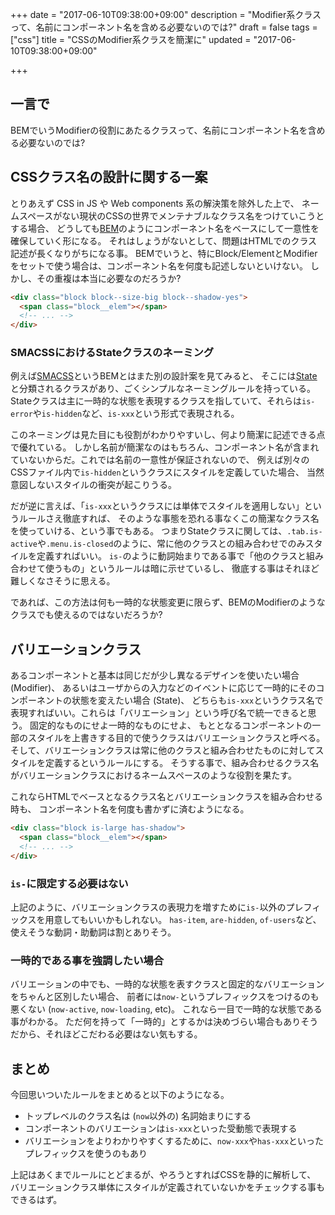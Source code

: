 +++
date = "2017-06-10T09:38:00+09:00"
description = "Modifier系クラスって、名前にコンポーネント名を含める必要ないのでは?"
draft = false
tags = ["css"]
title = "CSSのModifier系クラスを簡潔に"
updated = "2017-06-10T09:38:00+09:00"

+++

## 一言で

BEMでいうModifierの役割にあたるクラスって、名前にコンポーネント名を含める必要ないのでは?

## CSSクラス名の設計に関する一案

[bem]: http://getbem.com/naming/

とりあえず CSS in JS や Web components 系の解決策を除外した上で、
ネームスペースがない現状のCSSの世界でメンテナブルなクラス名をつけていこうとする場合、
どうしても[BEM][bem]のようにコンポーネント名をベースにして一意性を確保していく形になる。
それはしょうがないとして、問題はHTMLでのクラス記述が長くなりがちになる事。
BEMでいうと、特にBlock/ElementとModifierをセットで使う場合は、コンポーネント名を何度も記述しないといけない。
しかし、その重複は本当に必要なのだろうか?

```html
<div class="block block--size-big block--shadow-yes">
  <span class="block__elem"></span>
  <!-- ... -->
</div>
```

### SMACSSにおけるStateクラスのネーミング

[smacss]: https://smacss.com/

例えば[SMACSS][smacss]というBEMとはまた別の設計案を見てみると、
そこには[State](https://smacss.com/book/type-state)と分類されるクラスがあり、ごくシンプルなネーミングルールを持っている。
Stateクラスは主に一時的な状態を表現するクラスを指していて、それらは`is-error`や`is-hidden`など、`is-xxx`という形式で表現される。

このネーミングは見た目にも役割がわかりやすいし、何より簡潔に記述できる点で優れている。
しかし名前が簡潔なのはもちろん、コンポーネント名が含まれていないからだ。これでは名前の一意性が保証されないので、
例えば別々のCSSファイル内で`is-hidden`というクラスにスタイルを定義していた場合、
当然意図しないスタイルの衝突が起こりうる。

だが逆に言えば、「`is-xxx`というクラスには単体でスタイルを適用しない」というルールさえ徹底すれば、
そのような事態を恐れる事なくこの簡潔なクラス名を使っていける、という事でもある。
つまりStateクラスに関しては、`.tab.is-active`や`.menu.is-closed`のように、常に他のクラスとの組み合わせでのみスタイルを定義すればいい。
`is-`のように動詞始まりである事で「他のクラスと組み合わせて使うもの」というルールは暗に示せているし、
徹底する事はそれほど難しくなさそうに思える。

であれば、この方法は何も一時的な状態変更に限らず、BEMのModifierのようなクラスでも使えるのではないだろうか?

## バリエーションクラス

あるコンポーネントと基本は同じだが少し異なるデザインを使いたい場合 (Modifier)、
あるいはユーザからの入力などのイベントに応じて一時的にそのコンポーネントの状態を変えたい場合 (State)、
どちらも`is-xxx`というクラス名で表現すればいい。これらは「バリエーション」という呼び名で統一できると思う。
固定的なものにせよ一時的なものにせよ、
もととなるコンポーネントの一部のスタイルを上書きする目的で使うクラスはバリエーションクラスと呼べる。
そして、バリエーションクラスは常に他のクラスと組み合わせたものに対してスタイルを定義するというルールにする。
そうする事で、組み合わせるクラス名がバリエーションクラスにおけるネームスペースのような役割を果たす。

これならHTMLでベースとなるクラス名とバリエーションクラスを組み合わせる時も、
コンポーネント名を何度も書かずに済むようになる。

```html
<div class="block is-large has-shadow">
  <span class="block__elem"></span>
  <!-- ... -->
</div>
```

### `is-`に限定する必要はない

上記のように、バリエーションクラスの表現力を増すために`is-`以外のプレフィックスを用意してもいいかもしれない。
`has-item`, `are-hidden`, `of-users`など、使えそうな動詞・助動詞は割とありそう。

### 一時的である事を強調したい場合

バリエーションの中でも、一時的な状態を表すクラスと固定的なバリエーションをちゃんと区別したい場合、
前者には`now-`というプレフィックスをつけるのも悪くない (`now-active`, `now-loading`, etc)。
これなら一目で一時的な状態である事がわかる。
ただ何を持って「一時的」とするかは決めづらい場合もありそうだから、それほどこだわる必要はない気もする。

## まとめ

今回思いついたルールをまとめると以下のようになる。

- トップレベルのクラス名は (`now`以外の) 名詞始まりにする
- コンポーネントのバリエーションは`is-xxx`といった受動態で表現する
- バリエーションをよりわかりやすくするために、`now-xxx`や`has-xxx`といったプレフィックスを使うのもあり

上記はあくまでルールにとどまるが、やろうとすればCSSを静的に解析して、
バリエーションクラス単体にスタイルが定義されていないかをチェックする事もできるはず。
